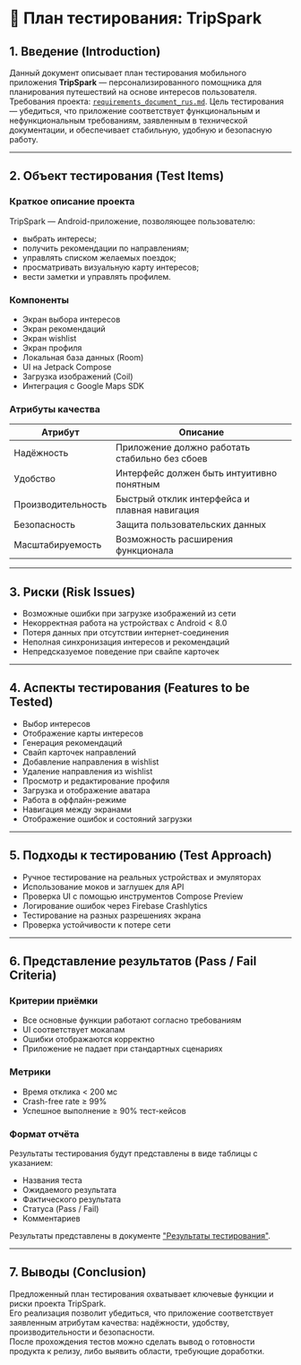 # 🧪 План тестирования: TripSpark

## 1. Введение (Introduction)

Данный документ описывает план тестирования мобильного приложения **TripSpark** — персонализированного помощника для планирования путешествий на основе интересов пользователя.  
Требования проекта: [`requirements_document_rus.md`](requirements_document_rus.md).
Цель тестирования — убедиться, что приложение соответствует функциональным и нефункциональным требованиям, заявленным в технической документации, и обеспечивает стабильную, удобную и безопасную работу.

---

## 2. Объект тестирования (Test Items)

### Краткое описание проекта

TripSpark — Android-приложение, позволяющее пользователю:

- выбрать интересы;
- получить рекомендации по направлениям;
- управлять списком желаемых поездок;
- просматривать визуальную карту интересов;
- вести заметки и управлять профилем.

### Компоненты

- Экран выбора интересов  
- Экран рекомендаций  
- Экран wishlist  
- Экран профиля  
- Локальная база данных (Room)  
- UI на Jetpack Compose  
- Загрузка изображений (Coil)  
- Интеграция с Google Maps SDK  

### Атрибуты качества

| Атрибут         | Описание                                      |
|-----------------|-----------------------------------------------|
| Надёжность      | Приложение должно работать стабильно без сбоев |
| Удобство        | Интерфейс должен быть интуитивно понятным     |
| Производительность | Быстрый отклик интерфейса и плавная навигация |
| Безопасность    | Защита пользовательских данных                |
| Масштабируемость| Возможность расширения функционала            |

---

## 3. Риски (Risk Issues)

- Возможные ошибки при загрузке изображений из сети  
- Некорректная работа на устройствах с Android < 8.0  
- Потеря данных при отсутствии интернет-соединения  
- Неполная синхронизация интересов и рекомендаций  
- Непредсказуемое поведение при свайпе карточек  

---

## 4. Аспекты тестирования (Features to be Tested)

- Выбор интересов  
- Отображение карты интересов  
- Генерация рекомендаций  
- Свайп карточек направлений  
- Добавление направления в wishlist  
- Удаление направления из wishlist  
- Просмотр и редактирование профиля  
- Загрузка и отображение аватара  
- Работа в оффлайн-режиме  
- Навигация между экранами  
- Отображение ошибок и состояний загрузки  

---

## 5. Подходы к тестированию (Test Approach)

- Ручное тестирование на реальных устройствах и эмуляторах  
- Использование моков и заглушек для API  
- Проверка UI с помощью инструментов Compose Preview  
- Логирование ошибок через Firebase Crashlytics  
- Тестирование на разных разрешениях экрана  
- Проверка устойчивости к потере сети  

---

## 6. Представление результатов (Pass / Fail Criteria)

### Критерии приёмки

- Все основные функции работают согласно требованиям  
- UI соответствует мокапам  
- Ошибки отображаются корректно  
- Приложение не падает при стандартных сценариях  

### Метрики

- Время отклика < 200 мс  
- Crash-free rate ≥ 99%  
- Успешное выполнение ≥ 90% тест-кейсов  

### Формат отчёта

Результаты тестирования будут представлены в виде таблицы с указанием:

- Названия теста  
- Ожидаемого результата  
- Фактического результата  
- Статуса (Pass / Fail)  
- Комментариев  

Результаты представлены  в документе ["Результаты тестирования"](test_case.md).

---

## 7. Выводы (Conclusion)

Предложенный план тестирования охватывает ключевые функции и риски проекта TripSpark.  
Его реализация позволит убедиться, что приложение соответствует заявленным атрибутам качества: надёжности, удобству, производительности и безопасности.  
После прохождения тестов можно сделать вывод о готовности продукта к релизу, либо выявить области, требующие доработки.

